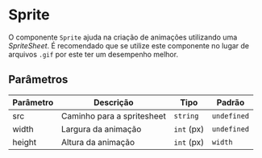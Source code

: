 # Sprite

O componente `Sprite` ajuda na criação de animações utilizando uma *SpriteSheet*. É recomendado que se utilize este componente no lugar de arquivos `.gif` por este ter um desempenho melhor.

<!-- @example ./example/Example.html -->

## Parâmetros

| Parâmetro   | Descrição                         | Tipo               | Padrão        |
|-------------|-----------------------------------|--------------------|---------------|
| src         | Caminho para a spritesheet       | `string`            | `undefined`   |
| width       | Largura da animação              | `int` (px)          | `undefined`   |
| height      | Altura da animação               | `int` (px)          | `width`       |
